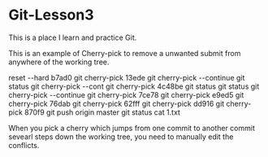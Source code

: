 # Git-Lesson3
This is a place I learn and practice Git.

This is an example of Cherry-pick to remove a unwanted submit from anywhere of the working tree. 


   reset --hard b7ad0
   git cherry-pick 13ede
   git cherry-pick --continue
   git status
   git cherry-pick --cont
   git cherry-pick 4c48be
   git status
   git status
   git cherry-pick --continue
   git cherry-pick 7ce78
   git cherry-pick e9ed5
   git cherry-pick 76dab
   git cherry-pick 62fff
   git cherry-pick dd916
   git cherry-pick 870f9
   git push origin master
   git status
   cat 1.txt


When you pick a cherry which jumps from one commit to another commit sevearl steps down the working tree, you need to manually edit the conflicts. 
